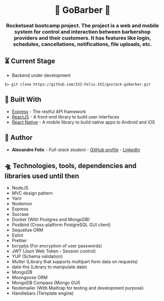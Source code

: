 <h1 align="center">
  💈    GoBarber    💈
</h1>

<h3 align="center">
  Rocketseat bootcamp project. The project is a web and mobile system for control and interaction between barbershop providers and their customers. It has features like login, schedules, cancellations, notifications, file uploads, etc.
</h3>

## ⏳ Current Stage

* Backend under development

```
$> git clone https://github.com/IXI-Felix-IXI/gostack-gobarber.git
```

## 🔨 Built With

* [Express](https://expressjs.com/) - The restful API framework
* [ReactJS](https://pt-br.reactjs.org/) - A front-end library to build user interfaces
* [React Native](https://facebook.github.io/react-native/) - A mobile library to build native apps to Android and iOS


## 🧙 Author

* **Alexandre Felix** - *Full-stack student* -   [GitHub profile](https://github.com/IXI-Felix-IXI)   -   [LinkedIn](https://www.linkedin.com/in/alexandrefelix1991/?locale=en_US)


## 🛸 Technologies, tools, dependencies and libraries used until then

* NodeJS
* MVC design pattern
* Yarn
* Nodemon
* Express
* Sucrase
* Docker (With Postgres and MongoDB)
* Postbird (Cross-platform PostgreSQL GUI client)
* Sequelize ORM
* Eslint
* Prettier
* bcryptjs (For encryption of user passwords)
* JWT (Json Web Token - Session control)
* YUP (Schema validation)
* Multer (Library that supports multipart form data on requests)
* date-fns (Library to manipulate date)
* MongoDB
* Moongoose ORM
* MongoDB Compass (Mongo GUI)
* Nodemailer (With Mailtrap for testing and development purpose)
* Handlebars (Template engine)
